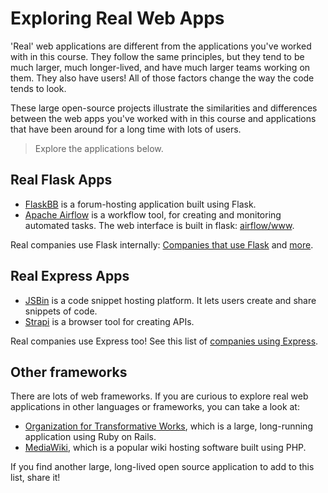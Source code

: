 # Exploring Real Web Apps

'Real' web applications are different from the applications you've worked with in this course. They follow the same principles, but they tend to be much larger, much longer-lived, and have much larger teams working on them. They also have users! All of those factors change the way the code tends to look.

These large open-source projects illustrate the similarities and differences between the web apps you've worked with in this course and applications that have been around for a long time with lots of users.

> Explore the applications below.

## Real Flask Apps

- [FlaskBB](https://github.com/flaskbb/flaskbb) is a forum-hosting application built using Flask.
- [Apache Airflow](https://github.com/apache/airflow/) is a workflow tool, for creating and monitoring automated tasks. The web interface is built in flask: [airflow/www](https://github.com/apache/airflow/tree/main/airflow/www).

Real companies use Flask internally: [Companies that use Flask](https://careerkarma.com/blog/companies-that-use-flask/) and [more](https://blog.back4app.com/startups-using-flask/).

## Real Express Apps

- [JSBin](https://github.com/jsbin/jsbin) is a code snippet hosting platform. It lets users create and share snippets of code.
- [Strapi](https://github.com/strapi/strapi) is a browser tool for creating APIs. 

Real companies use Express too! See this list of [companies using Express](https://www.trio.dev/blog/companies-use-node-js).

## Other frameworks

There are lots of web frameworks. If you are curious to explore real web applications in other languages or frameworks, you can take a look at:

- [Organization for Transformative Works](https://github.com/otwcode/otwarchive), which is a large, long-running application using Ruby on Rails.
- [MediaWiki](https://github.com/wikimedia/mediawiki), which is a popular wiki hosting software built using PHP.

If you find another large, long-lived open source application to add to this list, share it!
